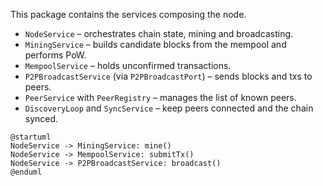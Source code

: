 This package contains the services composing the node.

- `NodeService` – orchestrates chain state, mining and broadcasting.
- `MiningService` – builds candidate blocks from the mempool and performs PoW.
- `MempoolService` – holds unconfirmed transactions.
- `P2PBroadcastService` (via `P2PBroadcastPort`) – sends blocks and txs to peers.
- `PeerService` with `PeerRegistry` – manages the list of known peers.
- `DiscoveryLoop` and `SyncService` – keep peers connected and the chain synced.

```plantuml
@startuml
NodeService -> MiningService: mine()
NodeService -> MempoolService: submitTx()
NodeService -> P2PBroadcastService: broadcast()
@enduml
```
